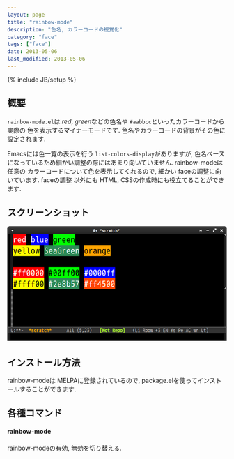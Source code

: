```yaml
---
layout: page
title: "rainbow-mode"
description: "色名, カラーコードの視覚化"
category: "face"
tags: ["face"]
date: 2013-05-06
last_modified: 2013-05-06
---
```

{% include JB/setup %}

## 概要

`rainbow-mode.el`は *red*, *green*などの色名や `#aabbcc`といったカラーコードから実際の
色を表示するマイナーモードです. 色名やカラーコードの背景がその色に設定されます.


Emacsには色一覧の表示を行う `list-colors-display`がありますが,
色名ベースになっているため細かい調整の際にはあまり向いていません. rainbow-modeは任意の
カラーコードについて色を表示してくれるので, 細かい faceの調整に向いています. faceの調整
以外にも HTML, CSSの作成時にも役立てることができます.


## スクリーンショット

![ranbow-mode](/images/face/rainbow-mode/rainbow-mode.png)


## インストール方法

rainbow-modeは MELPAに登録されているので, package.elを使ってインストールすることができます.


## 各種コマンド

#### rainbow-mode

rainbow-modeの有効, 無効を切り替える.
